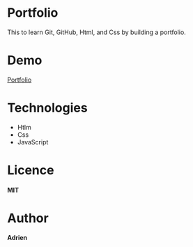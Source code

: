# Portfolio
This to learn Git, GitHub, Html, and Css by building a portfolio.
# Demo
[Portfolio](https://adrienvictor.github.io/Git-Lesson-AF/)
# Technologies
* Htlm
* Css
* JavaScript
# Licence
#### MIT
# Author
#### Adrien
